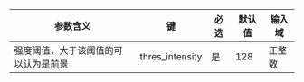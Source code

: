 | 参数含义 | 键 | 必选 | 默认值 | 输入域 |
| --- | --- | --- | --- | --- |
| 强度阈值，大于该阈值的可以认为是前景  | thres_intensity | 是 | 128 | 正整数 |
